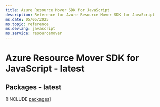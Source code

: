 ```yaml
---
title: Azure Resource Mover SDK for JavaScript
description: Reference for Azure Resource Mover SDK for JavaScript
ms.date: 05/05/2025
ms.topic: reference
ms.devlang: javascript
ms.service: resourcemover
---
```

# Azure Resource Mover SDK for JavaScript - latest
## Packages - latest
[!INCLUDE [packages](resource-mover-index.md)]